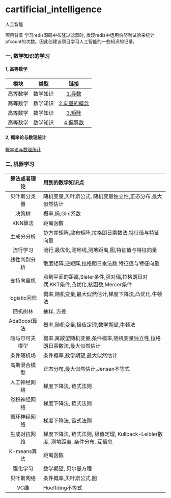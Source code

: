 # cartificial_intelligence
人工智能



项目背景 学习redis源码中布隆过滤器时, 发现redis中运用伯努利试验来统计pfcount的次数。因此创建该项目学习人工智能的一些知识的记录。

### 一, 数学知识的学习

#### 1, 高等数学

|模块|类型|链接|
|:--:|:--:|:--:|
|高等数学|数学知识|[1.导数](https://github.com/chensongpoixs/cartificial_intelligence/blob/master/mathematics/1.%E5%AF%BC%E6%95%B0.ipynb "1.导数")|
|高等数学|数学知识|[2.向量的概念](https://github.com/chensongpoixs/cartificial_intelligence/blob/master/mathematics/2.%E5%90%91%E9%87%8F%E7%9A%84%E6%A6%82%E5%BF%B5.ipynb "2.向量的概念")|
|高等数学|数学知识|[3.矩阵](https://github.com/chensongpoixs/cartificial_intelligence/blob/master/mathematics/3.%E7%9F%A9%E9%98%B5.ipynb "3.矩阵")|
|高等数学|数学知识|[4.偏导数](https://github.com/chensongpoixs/cartificial_intelligence/blob/master/mathematics/4.%E5%81%8F%E5%AF%BC%E6%95%B0.ipynb "4.偏导数")|


#### 2, 概率论与数理统计

[概率论与数理统计](https://chensongpoixs.github.io/cartificial_intelligence/mathematics/%E6%A6%82%E7%8E%87%E7%BB%9F%E8%AE%A1/ "概率论与数理统计")


### 二, 机器学习 


|算法或者理论|用到的数学知识点|
|:--:|:--|
|贝叶斯分类器|随机变量,贝叶斯公式, 随机变量独立性,正态分布,最大似然估计|
|决策树|概率,熵,Gini系数|
|KNN算法|距离函数|
|主成分分析|协方差矩阵,散布矩阵,拉格朗日乘数法,特征值与特征向量|
|流行学习|流行,最优化,测地线,测地距离,图,特征值与特征向量|
|线性判别分析|散度矩阵,逆矩阵,拉格朗日乘法数,特征值与特征向量|
|支持向量机|点到平面的距离,Slater条件,强对偶,拉格朗日对偶,KKT条件,凸优化,核函数,Mercer条件|
|logistic回归|概率,随机变量,最大似然估计,梯度下降法,凸优化,牛顿法|
|随机树林|抽样, 方差|
|AdaBoost算法|概率,随机变量,极值定理,数学期望,牛顿法|
|隐马尔可夫模型|概率,离散型随机变量,条件概率,随机变量独立性,拉格朗日乘数法,最大似然估计|
|条件随机场|条件概率,数学期望,最大似然估计|
|高斯混合模型|正态分布,最大似然估计,Jensen不等式|
|人工神经网络|梯度下降法, 链式法则|
|卷积神经网络|梯度下降法, 链式法则|
|循环神经网络|梯度下降法, 链式法则|
|生成对抗网络|梯度下降法, 链式法则, 极值定理, Kullback-Leibler散度, 测地距离, 条件分布, 互信息|
|K-means算法|距离函数|
|强化学习|数学期望, 贝尔曼方程|
|贝叶斯网络|条件概率,贝叶斯公式,图|
|VC维|Hoeffding不等式|